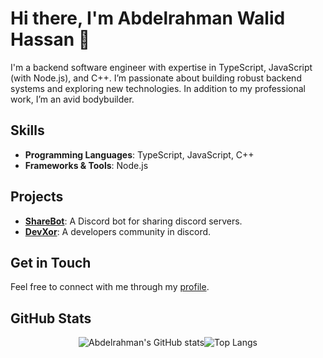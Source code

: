 # Hi there, I'm Abdelrahman Walid Hassan 👋

<!-- ## About Me -->
I'm a backend software engineer with expertise in TypeScript, JavaScript (with Node.js), and C++. I’m passionate about building robust backend systems and exploring new technologies. In addition to my professional work, I’m an avid bodybuilder.

## Skills
- **Programming Languages**: TypeScript, JavaScript, C++
- **Frameworks & Tools**: Node.js

## Projects
- [**ShareBot**](https://github.com/DiscordShareBot/): A Discord bot for sharing discord servers.
- [**DevXor**](https://github.com/DevXor-Team): A developers community in discord.

## Get in Touch
Feel free to connect with me through my [profile](https://www.aw7.me/).

## GitHub Stats
<div style="display: flex; justify-content: center;">
    <img alt="Abdelrahman's GitHub stats" src="https://github-stats.aw7.me/api/?username=Abdelrahmanwalidhassan&show_icons=true&rank_icon=github&include_all_commits=true&hide=issues&theme=dark&line_height=24" />
    <img alt="Top Langs" src="https://github-stats.aw7.me/api/top-langs/?username=Abdelrahmanwalidhassan&layout=compact&theme=dark" />
</div>
